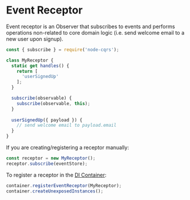 # Event Receptor

Event receptor is an Observer that subscribes to events and performs operations non-related to core domain logic (i.e. send welcome email to a new user upon signup). 

```js
const { subscribe } = require('node-cqrs');

class MyReceptor {
  static get handles() {
    return [
      'userSignedUp'
    ];
  }

  subscribe(observable) {
    subscribe(observable, this);
  }
  
  userSignedUp({ payload }) {
    // send welcome email to payload.email
  }
}
```

If you are creating/registering a receptor manually:

```js
const receptor = new MyReceptor();
receptor.subscribe(eventStore);
```


To register a receptor in the [DI Container](../../middleware/DIContainer.md):

```js
container.registerEventReceptor(MyReceptor);
container.createUnexposedInstances();
```
